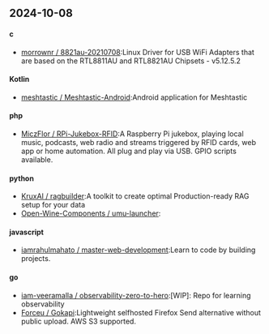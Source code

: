 ## 2024-10-08
#### c
* [morrownr / 8821au-20210708](https://github.com/morrownr/8821au-20210708):Linux Driver for USB WiFi Adapters that are based on the RTL8811AU and RTL8821AU Chipsets - v5.12.5.2
#### Kotlin
* [meshtastic / Meshtastic-Android](https://github.com/meshtastic/Meshtastic-Android):Android application for Meshtastic
#### php
* [MiczFlor / RPi-Jukebox-RFID](https://github.com/MiczFlor/RPi-Jukebox-RFID):A Raspberry Pi jukebox, playing local music, podcasts, web radio and streams triggered by RFID cards, web app or home automation. All plug and play via USB. GPIO scripts available.
#### python
* [KruxAI / ragbuilder](https://github.com/KruxAI/ragbuilder):A toolkit to create optimal Production-ready RAG setup for your data
* [Open-Wine-Components / umu-launcher](https://github.com/Open-Wine-Components/umu-launcher):
#### javascript
* [iamrahulmahato / master-web-development](https://github.com/iamrahulmahato/master-web-development):Learn to code by building projects.
#### go
* [iam-veeramalla / observability-zero-to-hero](https://github.com/iam-veeramalla/observability-zero-to-hero):[WIP]: Repo for learning observability
* [Forceu / Gokapi](https://github.com/Forceu/Gokapi):Lightweight selfhosted Firefox Send alternative without public upload. AWS S3 supported.
